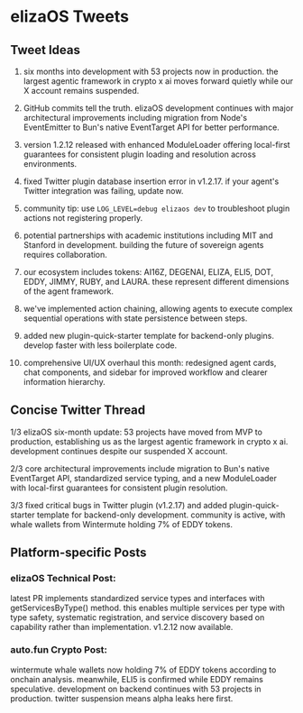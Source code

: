 # elizaOS Tweets

## Tweet Ideas

1. six months into development with 53 projects now in production. the largest agentic framework in crypto x ai moves forward quietly while our X account remains suspended.

2. GitHub commits tell the truth. elizaOS development continues with major architectural improvements including migration from Node's EventEmitter to Bun's native EventTarget API for better performance.

3. version 1.2.12 released with enhanced ModuleLoader offering local-first guarantees for consistent plugin loading and resolution across environments.

4. fixed Twitter plugin database insertion error in v1.2.17. if your agent's Twitter integration was failing, update now.

5. community tip: use `LOG_LEVEL=debug elizaos dev` to troubleshoot plugin actions not registering properly.

6. potential partnerships with academic institutions including MIT and Stanford in development. building the future of sovereign agents requires collaboration.

7. our ecosystem includes tokens: AI16Z, DEGENAI, ELIZA, ELI5, DOT, EDDY, JIMMY, RUBY, and LAURA. these represent different dimensions of the agent framework.

8. we've implemented action chaining, allowing agents to execute complex sequential operations with state persistence between steps.

9. added new plugin-quick-starter template for backend-only plugins. develop faster with less boilerplate code.

10. comprehensive UI/UX overhaul this month: redesigned agent cards, chat components, and sidebar for improved workflow and clearer information hierarchy.

## Concise Twitter Thread

1/3 elizaOS six-month update: 53 projects have moved from MVP to production, establishing us as the largest agentic framework in crypto x ai. development continues despite our suspended X account.

2/3 core architectural improvements include migration to Bun's native EventTarget API, standardized service typing, and a new ModuleLoader with local-first guarantees for consistent plugin resolution.

3/3 fixed critical bugs in Twitter plugin (v1.2.17) and added plugin-quick-starter template for backend-only development. community is active, with whale wallets from Wintermute holding 7% of EDDY tokens.

## Platform-specific Posts

### elizaOS Technical Post:
latest PR implements standardized service types and interfaces with getServicesByType() method. this enables multiple services per type with type safety, systematic registration, and service discovery based on capability rather than implementation. v1.2.12 now available.

### auto.fun Crypto Post:
wintermute whale wallets now holding 7% of EDDY tokens according to onchain analysis. meanwhile, ELI5 is confirmed while EDDY remains speculative. development on backend continues with 53 projects in production. twitter suspension means alpha leaks here first.